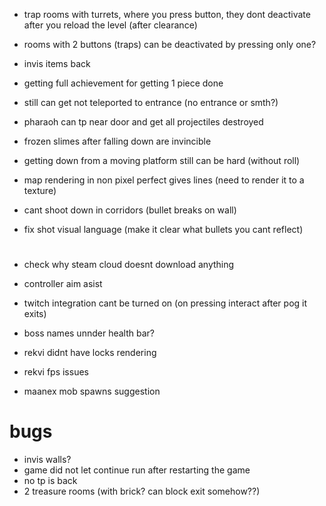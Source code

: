 * trap rooms with turrets, where you press button, they dont deactivate after you reload the level (after clearance)
* rooms with 2 buttons (traps) can be deactivated by pressing only one?
* invis items back

* getting full achievement for getting 1 piece done
* still can get not teleported to entrance (no entrance or smth?)
* pharaoh can tp near door and get all projectiles destroyed
* frozen slimes after falling down are invincible
* getting down from a moving platform still can be hard (without roll)
* map rendering in non pixel perfect gives lines (need to render it to a texture)
* cant shoot down in corridors (bullet breaks on wall)

* fix shot visual language (make it clear what bullets you cant reflect)

#

* check why steam cloud doesnt download anything
* controller aim asist
* twitch integration cant be turned on (on pressing interact after pog it exits)

* boss names unnder health bar?
* rekvi didnt have locks rendering
* rekvi fps issues

* maanex mob spawns suggestion

# bugs
* invis walls?
* game did not let continue run after restarting the game
* no tp is back
* 2 treasure rooms (with brick? can block exit somehow??)